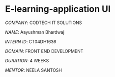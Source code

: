 # E-learning-application UI

*COMPANY*: CODTECH IT SOLUTIONS

*NAME*: Aayushman Bhardwaj

*INTERN ID*: CT04DH1636

*DOMAIN*: FRONT END DEVELOPMENT

*DURATION*: 4 WEEKS

*MENTOR*: NEELA SANTOSH

